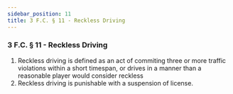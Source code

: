 ```yaml
---
sidebar_position: 11
title: 3 F.C. § 11 - Reckless Driving
---
```


<h3 id="FC3.11">3 F.C. § 11 - Reckless Driving</h3>
<ol>
	<li>Reckless driving is defined as an act of commiting three or more traffic violations within a short timespan, or drives in a manner than a reasonable player would consider reckless</li>
	<li>Reckless driving is punishable with a suspension of license.</li>
</ol>